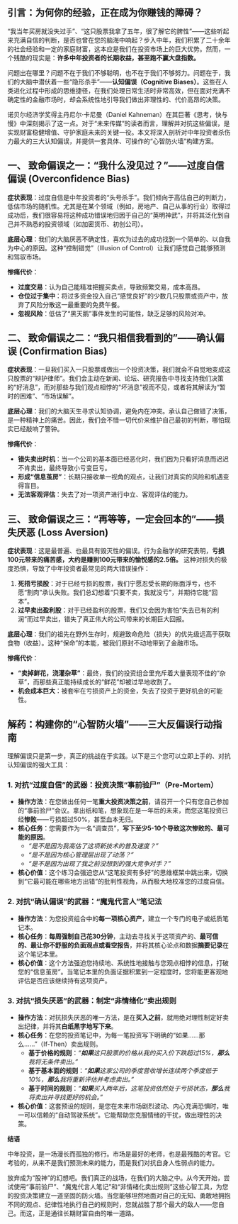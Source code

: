## **引言：为何你的经验，正在成为你赚钱的障碍？**

“我当年买房就没失过手”、“这只股票我拿了五年，很了解它的脾性”——这些听起来充满自信的判断，是否也曾在您的脑海中响起？步入中年，我们积累了二十余年的社会经验和一定的家庭财富，这本应是我们在投资市场上的巨大优势。然而，一个残酷的现实是：**许多中年投资者的长期收益，甚至跑不赢大盘指数。**

问题出在哪里？问题不在于我们不够聪明，也不在于我们不够努力。问题在于，我们的大脑中潜伏着一些“隐形杀手”——**认知偏误（Cognitive Biases）**。这些在人类进化过程中形成的思维捷径，在我们处理日常生活时非常高效，但在面对充满不确定性的金融市场时，却会系统性地引导我们做出非理性的、代价高昂的决策。

诺贝尔经济学奖得主丹尼尔·卡尼曼（Daniel Kahneman）在其巨著《思考，快与慢》中深刻揭示了这一点。对于“未来传媒”的读者而言，理解并对抗这些偏误，是实现财富稳健增值、守护家庭未来的关键一役。本文将深入剖析对中年投资者杀伤力最大的三大认知偏误，并提供一套具体、可操作的“心智防火墙”构建方案。

## **一、 致命偏误之一：“我什么没见过？”——过度自信偏误 (Overconfidence Bias)**

**症状表现**：过度自信是中年投资者的“头号杀手”。我们倾向于高估自己的判断力，低估市场的随机性。尤其是在某个领域（例如，房地产、自己从事的行业）取得过成功后，我们很容易将这种成功错误地归因于自己的“英明神武”，并将其泛化到自己并不熟悉的投资领域（如加密货币、初创公司）。

**底层心理**：我们的大脑厌恶不确定性，喜欢为过去的成功找到一个简单的、以自我为中心的原因。这种“控制错觉”（Illusion of Control）让我们感觉自己能够预测和驾驭市场。

**惨痛代价**：
* **过度交易**：认为自己能精准把握买卖点，导致频繁交易，成本高昂。
* **仓位过于集中**：将过多资金投入自己“感觉良好”的少数几只股票或资产中，放弃了风险分散这一最重要的免费午餐。
* **忽视风险**：低估了“黑天鹅”事件发生的可能性，缺乏足够的风险对冲。

## **二、 致命偏误之二：“我只相信我看到的”——确认偏误 (Confirmation Bias)**

**症状表现**：一旦我们买入一只股票或做出一个投资决策，我们就会不自觉地变成这只股票的“辩护律师”。我们会主动在新闻、论坛、研究报告中寻找支持我们决策的“好消息”，而对那些与我们观点相悖的“坏消息”视而不见，或者将其解读为“暂时的困难”、“市场误解”。

**底层心理**：我们的大脑天生寻求认知协调，避免内在冲突。承认自己做错了决策，是一种精神上的痛苦。因此，我们会不惜一切代价来维护自己最初的判断，哪怕现实已经敲响了警钟。

**惨痛代价**：
* **错失卖出时机**：当一个公司的基本面已经恶化时，我们因为只看好消息而迟迟不肯卖出，最终导致小亏变巨亏。
* **形成“信息茧房”**：长期只接收单一视角的观点，让我们对真实的风险和机遇变得盲目。
* **无法客观评估**：失去了对一项资产进行中立、客观评估的能力。

## **三、 致命偏误之三：“再等等，一定会回本的”——损失厌恶 (Loss Aversion)**

**症状表现**：这是最普遍、也最具有毁灭性的偏误。行为金融学的研究表明，**亏损100元带来的痛苦感，大约是赚到100元带来的愉悦感的2.5倍。** 这种对损失的极度恐惧，导致了中年投资者最常见的两大错误操作：
1.  **死捂亏损股**：对于已经亏损的股票，我们宁愿忍受长期的账面浮亏，也不愿“割肉”承认失败。我们总幻想着“只要不卖，我就没亏”，并期待它能“回本”。
2.  **过早卖出盈利股**：对于已经盈利的股票，我们又会因为害怕“失去已有的利润”而过早卖出，错失了真正伟大的公司带来的长期巨大回报。

**底层心理**：我们的祖先在野外生存时，规避致命危险（损失）的优先级远高于获取食物（收益）。这种“保命”的本能，被我们原封不动地带到了金融市场。

**惨痛代价**：
* **“卖掉鲜花，浇灌杂草”**：最终，我们的投资组合里充斥着大量表现不佳的“杂草”，而那些真正能持续成长的“鲜花”却被过早地收割了。
* **机会成本巨大**：被套牢在亏损资产上的资金，失去了投资于更好机会的可能性。

## **解药：构建你的“心智防火墙”——三大反偏误行动指南**

理解偏误只是第一步，真正的挑战在于实践。以下是三个您可以立即上手的、对抗认知偏误的强大工具：

### **1. 对抗“过度自信”的武器：投资决策“事前验尸”（Pre-Mortem）**

* **操作方法**：在您做出任何一笔**重大投资决策之前**，请召开一个只有您自己参加的“事前验尸”会议。拿出纸和笔，想象现在是一年后的未来，而您这笔投资已经**惨败**——亏损超过50%，甚至血本无归。
* **核心任务**：您需要作为一名“调查员”，**写下至少5-10个导致这次惨败的、最可能的原因**。
    * *“是不是因为我高估了这项新技术的普及速度？”*
    * *“是不是因为核心管理层出现了动荡？”*
    * *“是不是因为出现了我之前没想到的强大竞争对手？”*
* **核心价值**：这个练习会强迫您从“这笔投资有多好”的思维框架中跳出来，切换到“它最可能在哪些地方出错”的批判性视角，从而极大地校准您的过度自信。

### **2. 对抗“确认偏误”的武器：“魔鬼代言人”笔记法**

* **操作方法**：为您投资组合中的**每一项核心资产**，建立一个专门的电子或纸质笔记本。
* **核心任务**：**每周强制自己花30分钟**，主动去寻找关于这项资产的、**最可信的、最让你不舒服的负面观点或看空报告**，并将其核心论点和数据**摘要记录**在这个笔记本里。
* **核心价值**：这个方法强迫您持续地、系统性地接触与您观点相悖的信息，打破您的“信息茧房”。当笔记本里的负面证据积累到一定程度时，您将能更客观地评估是否应该继续持有这项资产。

### **3. 对抗“损失厌恶”的武器：制定“非情绪化”卖出规则**

* **操作方法**：对抗损失厌恶的唯一方法，是在**买入之前**，就用绝对理性制定好卖出纪律，并将其**白纸黑字地写下来**。
* **核心任务**：在您的投资笔记中，为每一笔投资写下明确的“如果……那么……”（If-Then）卖出规则。
    * **基于价格的规则**：*“**如果**这只股票的价格从我的买入价下跌超过15%，**那么**我将无条件卖出。”*
    * **基于基本面的规则**：*“**如果**这家公司的季度营收增长连续两个季度低于10%，**那么**我将重新评估并考虑卖出。”*
    * **基于时间的规则**：*“**如果**买入两年后，这笔投资依然处于亏损状态，**那么**我将卖出并寻找更好的机会。”*
* **核心价值**：这套预设的规则，是您在未来市场剧烈波动、内心充满恐惧时，唯一可以信赖的“自动驾驶系统”。它能帮助您克服情绪的干扰，做出理性的决策。

**结语**

中年投资，是一场漫长而孤独的修行。市场是最好的老师，也是最残酷的考官。它考验的，从来不是我们预测未来的能力，而是我们对抗自身人性弱点的能力。

放弃成为“股神”的幻想吧。我们真正的战场，在我们的大脑之中。从今天开始，尝试使用“事前验尸”、“魔鬼代言人笔记”和“非情绪化卖出规则”这些心智工具，为您的投资决策建立一道坚固的防火墙。当您能够坦然地面对自己的无知、勇敢地拥抱不同的观点、纪律性地执行自己的规则时，您就战胜了那个最大的敌人——您自己。而这，正是通往长期财富自由的唯一道路。
